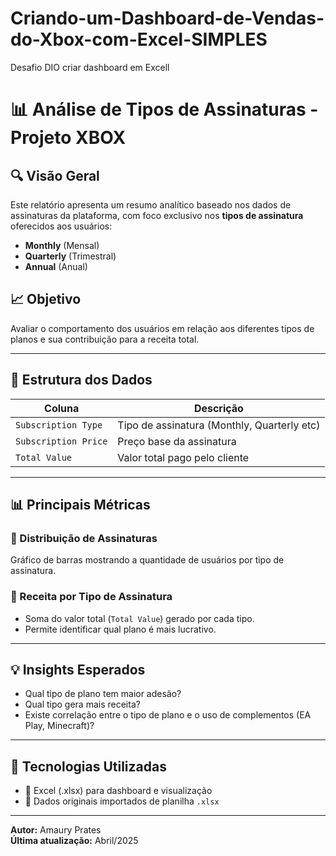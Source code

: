 # Criando-um-Dashboard-de-Vendas-do-Xbox-com-Excel-SIMPLES
Desafio DIO criar dashboard em Excell

# 📊 Análise de Tipos de Assinaturas - Projeto XBOX

## 🔍 Visão Geral
Este relatório apresenta um resumo analítico baseado nos dados de assinaturas da plataforma, com foco exclusivo nos **tipos de assinatura** oferecidos aos usuários:

- **Monthly** (Mensal)
- **Quarterly** (Trimestral)
- **Annual** (Anual)

## 📈 Objetivo
Avaliar o comportamento dos usuários em relação aos diferentes tipos de planos e sua contribuição para a receita total.

---

## 🧩 Estrutura dos Dados

| Coluna                | Descrição                                 |
|-----------------------|---------------------------------------------|
| `Subscription Type`   | Tipo de assinatura (Monthly, Quarterly etc) |
| `Subscription Price`  | Preço base da assinatura                   |
| `Total Value`         | Valor total pago pelo cliente              |

---

## 📊 Principais Métricas

### 🔸 Distribuição de Assinaturas
Gráfico de barras mostrando a quantidade de usuários por tipo de assinatura.

### 🔸 Receita por Tipo de Assinatura
- Soma do valor total (`Total Value`) gerado por cada tipo.
- Permite identificar qual plano é mais lucrativo.

---

## 💡 Insights Esperados

- Qual tipo de plano tem maior adesão?
- Qual tipo gera mais receita?
- Existe correlação entre o tipo de plano e o uso de complementos (EA Play, Minecraft)?

---

## 🧾 Tecnologias Utilizadas

- 📄 Excel (.xlsx) para dashboard e visualização
- 📁 Dados originais importados de planilha `.xlsx`

---

**Autor:** Amaury Prates  
**Última atualização:** Abril/2025
